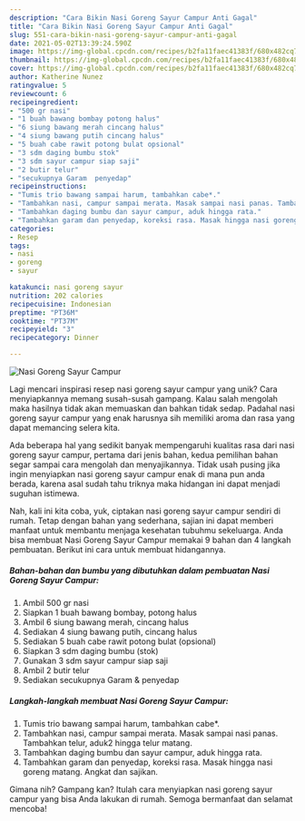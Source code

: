 ```yaml
---
description: "Cara Bikin Nasi Goreng Sayur Campur Anti Gagal"
title: "Cara Bikin Nasi Goreng Sayur Campur Anti Gagal"
slug: 551-cara-bikin-nasi-goreng-sayur-campur-anti-gagal
date: 2021-05-02T13:39:24.590Z
image: https://img-global.cpcdn.com/recipes/b2fa11faec41383f/680x482cq70/nasi-goreng-sayur-campur-foto-resep-utama.jpg
thumbnail: https://img-global.cpcdn.com/recipes/b2fa11faec41383f/680x482cq70/nasi-goreng-sayur-campur-foto-resep-utama.jpg
cover: https://img-global.cpcdn.com/recipes/b2fa11faec41383f/680x482cq70/nasi-goreng-sayur-campur-foto-resep-utama.jpg
author: Katherine Nunez
ratingvalue: 5
reviewcount: 6
recipeingredient:
- "500 gr nasi"
- "1 buah bawang bombay potong halus"
- "6 siung bawang merah cincang halus"
- "4 siung bawang putih cincang halus"
- "5 buah cabe rawit potong bulat opsional"
- "3 sdm daging bumbu stok"
- "3 sdm sayur campur siap saji"
- "2 butir telur"
- "secukupnya Garam  penyedap"
recipeinstructions:
- "Tumis trio bawang sampai harum, tambahkan cabe*."
- "Tambahkan nasi, campur sampai merata. Masak sampai nasi panas. Tambahkan telur, aduk2 hingga telur matang."
- "Tambahkan daging bumbu dan sayur campur, aduk hingga rata."
- "Tambahkan garam dan penyedap, koreksi rasa. Masak hingga nasi goreng matang. Angkat dan sajikan."
categories:
- Resep
tags:
- nasi
- goreng
- sayur

katakunci: nasi goreng sayur 
nutrition: 202 calories
recipecuisine: Indonesian
preptime: "PT36M"
cooktime: "PT37M"
recipeyield: "3"
recipecategory: Dinner

---
```



![Nasi Goreng Sayur Campur](https://img-global.cpcdn.com/recipes/b2fa11faec41383f/680x482cq70/nasi-goreng-sayur-campur-foto-resep-utama.jpg)

Lagi mencari inspirasi resep nasi goreng sayur campur yang unik? Cara menyiapkannya memang susah-susah gampang. Kalau salah mengolah maka hasilnya tidak akan memuaskan dan bahkan tidak sedap. Padahal nasi goreng sayur campur yang enak harusnya sih memiliki aroma dan rasa yang dapat memancing selera kita.



Ada beberapa hal yang sedikit banyak mempengaruhi kualitas rasa dari nasi goreng sayur campur, pertama dari jenis bahan, kedua pemilihan bahan segar sampai cara mengolah dan menyajikannya. Tidak usah pusing jika ingin menyiapkan nasi goreng sayur campur enak di mana pun anda berada, karena asal sudah tahu triknya maka hidangan ini dapat menjadi suguhan istimewa.


Nah, kali ini kita coba, yuk, ciptakan nasi goreng sayur campur sendiri di rumah. Tetap dengan bahan yang sederhana, sajian ini dapat memberi manfaat untuk membantu menjaga kesehatan tubuhmu sekeluarga. Anda bisa membuat Nasi Goreng Sayur Campur memakai 9 bahan dan 4 langkah pembuatan. Berikut ini cara untuk membuat hidangannya.

<!--inarticleads1-->

##### Bahan-bahan dan bumbu yang dibutuhkan dalam pembuatan Nasi Goreng Sayur Campur:

1. Ambil 500 gr nasi
1. Siapkan 1 buah bawang bombay, potong halus
1. Ambil 6 siung bawang merah, cincang halus
1. Sediakan 4 siung bawang putih, cincang halus
1. Sediakan 5 buah cabe rawit potong bulat (opsional)
1. Siapkan 3 sdm daging bumbu (stok)
1. Gunakan 3 sdm sayur campur siap saji
1. Ambil 2 butir telur
1. Sediakan secukupnya Garam &amp; penyedap




<!--inarticleads2-->

##### Langkah-langkah membuat Nasi Goreng Sayur Campur:

1. Tumis trio bawang sampai harum, tambahkan cabe*.
1. Tambahkan nasi, campur sampai merata. Masak sampai nasi panas. Tambahkan telur, aduk2 hingga telur matang.
1. Tambahkan daging bumbu dan sayur campur, aduk hingga rata.
1. Tambahkan garam dan penyedap, koreksi rasa. Masak hingga nasi goreng matang. Angkat dan sajikan.




Gimana nih? Gampang kan? Itulah cara menyiapkan nasi goreng sayur campur yang bisa Anda lakukan di rumah. Semoga bermanfaat dan selamat mencoba!
